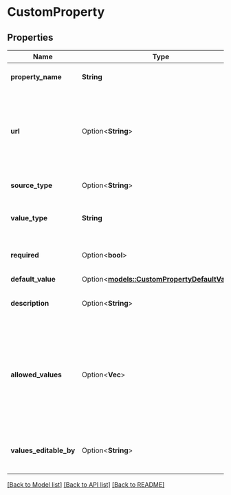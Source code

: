 # CustomProperty

## Properties

Name | Type | Description | Notes
------------ | ------------- | ------------- | -------------
**property_name** | **String** | The name of the property | 
**url** | Option<**String**> | The URL that can be used to fetch, update, or delete info about this property via the API. | [optional]
**source_type** | Option<**String**> | The source type of the property | [optional]
**value_type** | **String** | The type of the value for the property | 
**required** | Option<**bool**> | Whether the property is required. | [optional]
**default_value** | Option<[**models::CustomPropertyDefaultValue**](custom_property_default_value.md)> |  | [optional]
**description** | Option<**String**> | Short description of the property | [optional]
**allowed_values** | Option<**Vec<String>**> | An ordered list of the allowed values of the property. The property can have up to 200 allowed values. | [optional]
**values_editable_by** | Option<**String**> | Who can edit the values of the property | [optional]

[[Back to Model list]](../README.md#documentation-for-models) [[Back to API list]](../README.md#documentation-for-api-endpoints) [[Back to README]](../README.md)



